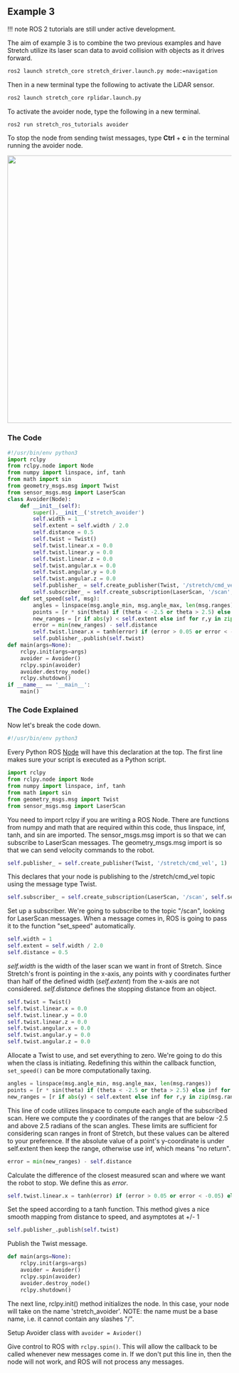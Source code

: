 
## Example 3
!!! note
    ROS 2 tutorials are still under active development. 

The aim of example 3 is to combine the two previous examples and have Stretch utilize its laser scan data to avoid collision with objects as it drives forward.

```{.bash .shell-prompt}
ros2 launch stretch_core stretch_driver.launch.py mode:=navigation
```

Then in a new terminal type the following to activate the LiDAR sensor.

```{.bash .shell-prompt}
ros2 launch stretch_core rplidar.launch.py
```

To activate the avoider node, type the following in a new terminal.

```{.bash .shell-prompt}
ros2 run stretch_ros_tutorials avoider
```

To stop the node from sending twist messages, type **Ctrl** + **c** in the terminal running the avoider node.

<p align="center">
  <img height=600 src="https://raw.githubusercontent.com/hello-robot/stretch_tutorials/ROS2/images/avoider.gif"/>
</p>

### The Code

```python
#!/usr/bin/env python3
import rclpy
from rclpy.node import Node
from numpy import linspace, inf, tanh
from math import sin
from geometry_msgs.msg import Twist
from sensor_msgs.msg import LaserScan
class Avoider(Node):
    def __init__(self):
        super().__init__('stretch_avoider')
        self.width = 1
        self.extent = self.width / 2.0
        self.distance = 0.5
        self.twist = Twist()
        self.twist.linear.x = 0.0
        self.twist.linear.y = 0.0
        self.twist.linear.z = 0.0
        self.twist.angular.x = 0.0
        self.twist.angular.y = 0.0
        self.twist.angular.z = 0.0
        self.publisher_ = self.create_publisher(Twist, '/stretch/cmd_vel', 1)
        self.subscriber_ = self.create_subscription(LaserScan, '/scan', self.set_speed, 10)
    def set_speed(self, msg):
        angles = linspace(msg.angle_min, msg.angle_max, len(msg.ranges))
        points = [r * sin(theta) if (theta < -2.5 or theta > 2.5) else inf for r,theta in zip(msg.ranges, angles)]
        new_ranges = [r if abs(y) < self.extent else inf for r,y in zip(msg.ranges, points)]
        error = min(new_ranges) - self.distance
        self.twist.linear.x = tanh(error) if (error > 0.05 or error < -0.05) else 0
        self.publisher_.publish(self.twist)
def main(args=None):
    rclpy.init(args=args)
    avoider = Avoider()
    rclpy.spin(avoider)
    avoider.destroy_node()
    rclpy.shutdown()
if __name__ == '__main__':
    main()
```

### The Code Explained

Now let's break the code down.

```python
#!/usr/bin/env python3
```

Every Python ROS [Node](http://docs.ros.org/en/humble/Tutorials/Beginner-CLI-Tools/Understanding-ROS2-Nodes/Understanding-ROS2-Nodes.html) will have this declaration at the top. The first line makes sure your script is executed as a Python script.


```python
import rclpy
from rclpy.node import Node
from numpy import linspace, inf, tanh
from math import sin
from geometry_msgs.msg import Twist
from sensor_msgs.msg import LaserScan
```

You need to import rclpy if you are writing a ROS Node. There are functions from numpy and math that are required within this code, thus linspace, inf, tanh, and sin are imported. The sensor_msgs.msg import is so that we can subscribe to LaserScan messages. The geometry_msgs.msg import is so that we can send velocity commands to the robot.

```python
self.publisher_ = self.create_publisher(Twist, '/stretch/cmd_vel', 1)
```

This declares that your node is publishing to the /stretch/cmd_vel topic using the message type Twist.

```python
self.subscriber_ = self.create_subscription(LaserScan, '/scan', self.set_speed, 10)
```

Set up a subscriber.  We're going to subscribe to the topic "/scan", looking for LaserScan messages.  When a message comes in, ROS is going to pass it to the function "set_speed" automatically.

```python
self.width = 1
self.extent = self.width / 2.0
self.distance = 0.5
```

*self.width* is the width of the laser scan we want in front of Stretch. Since Stretch's front is pointing in the x-axis, any points with y coordinates further than half of the defined width (*self.extent*) from the x-axis are not considered. *self.distance* defines the stopping distance from an object.

```python
self.twist = Twist()
self.twist.linear.x = 0.0
self.twist.linear.y = 0.0
self.twist.linear.z = 0.0
self.twist.angular.x = 0.0
self.twist.angular.y = 0.0
self.twist.angular.z = 0.0
```

Allocate a Twist to use, and set everything to zero.  We're going to do this when the class is initiating. Redefining this within the callback function, `set_speed()` can be more computationally taxing.

```python
angles = linspace(msg.angle_min, msg.angle_max, len(msg.ranges))
points = [r * sin(theta) if (theta < -2.5 or theta > 2.5) else inf for r,theta in zip(msg.ranges, angles)]
new_ranges = [r if abs(y) < self.extent else inf for r,y in zip(msg.ranges, points)]
```

This line of code utilizes linspace to compute each angle of the subscribed scan. Here we  compute the y coordinates of the ranges that are below -2.5 and above 2.5 radians of the scan angles. These limits are sufficient for considering scan ranges in front of Stretch, but these values can be altered to your preference. If the absolute value of a point's y-coordinate is under self.extent then keep the range, otherwise use inf, which means "no return".

```python
error = min(new_ranges) - self.distance
```

Calculate the difference of the closest measured scan and where we want the robot to stop. We define this as *error*.

```python
self.twist.linear.x = tanh(error) if (error > 0.05 or error < -0.05) else 0
```

Set the speed according to a tanh function. This method gives a nice smooth mapping from distance to speed, and asymptotes at +/- 1

```python
self.publisher_.publish(self.twist)
```

Publish the Twist message.

```python
def main(args=None):
    rclpy.init(args=args)
    avoider = Avoider()
    rclpy.spin(avoider)
    avoider.destroy_node()
    rclpy.shutdown()
```

The next line, rclpy.init() method initializes the node. In this case, your node will take on the name 'stretch_avoider'. NOTE: the name must be a base name, i.e. it cannot contain any slashes "/".

Setup Avoider class with `avoider = Avioder()`

Give control to ROS with `rclpy.spin()`. This will allow the callback to be called whenever new messages come in. If we don't put this line in, then the node will not work, and ROS will not process any messages.
